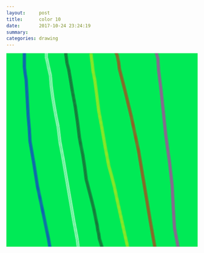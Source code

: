 ```yaml
---
layout:     post
title:      color 10
date:       2017-10-24 23:24:19
summary:    
categories: drawing
---
```

![color 10](/images/diary/color-10.png ".")
